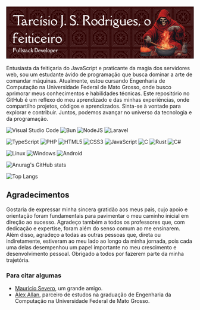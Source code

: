 ![Header](./profile-header.png)

Entusiasta da feitiçaria do JavaScript e praticante da magia dos servidores web, sou um estudante ávido de programação que busca dominar a arte de comandar máquinas. Atualmente, estou cursando Engenharia de Computação na Universidade Federal de Mato Grosso, onde busco aprimorar meus conhecimentos e habilidades técnicas. Este repositório no GitHub é um reflexo do meu aprendizado e das minhas experiências, onde compartilho projetos, códigos e aprendizados. Sinta-se à vontade para explorar e contribuir. Juntos, podemos avançar no universo da tecnologia e da programação.

![Visual Studio Code](https://img.shields.io/badge/Visual%20Studio%20Code-0078d7.svg?style=for-the-badge&logo=visual-studio-code&logoColor=white)
![Bun](https://img.shields.io/badge/Bun-%23000000.svg?style=for-the-badge&logo=bun&logoColor=white)
![NodeJS](https://img.shields.io/badge/node.js-6DA55F?style=for-the-badge&logo=node.js&logoColor=white)
![Laravel](https://img.shields.io/badge/laravel-%23FF2D20.svg?style=for-the-badge&logo=laravel&logoColor=white)

![TypeScript](https://img.shields.io/badge/typescript-%23007ACC.svg?style=for-the-badge&logo=typescript&logoColor=white)
![PHP](https://img.shields.io/badge/php-%23777BB4.svg?style=for-the-badge&logo=php&logoColor=white)
![HTML5](https://img.shields.io/badge/html5-%23E34F26.svg?style=for-the-badge&logo=html5&logoColor=white)
![CSS3](https://img.shields.io/badge/css3-%231572B6.svg?style=for-the-badge&logo=css3&logoColor=white)
![JavaScript](https://img.shields.io/badge/javascript-%23323330.svg?style=for-the-badge&logo=javascript&logoColor=%23F7DF1E)
![C](https://img.shields.io/badge/c-%2300599C.svg?style=for-the-badge&logo=c&logoColor=white)
![Rust](https://img.shields.io/badge/rust-%23000000.svg?style=for-the-badge&logo=rust&logoColor=white)
![C#](https://img.shields.io/badge/c%23-%23239120.svg?style=for-the-badge&logo=c-sharp&logoColor=white)

![Linux](https://img.shields.io/badge/Linux-FCC624?style=for-the-badge&logo=linux&logoColor=black)
![Windows](https://img.shields.io/badge/Windows-0078D6?style=for-the-badge&logo=windows&logoColor=white)
![Android](https://img.shields.io/badge/Android-3DDC84?style=for-the-badge&logo=android&logoColor=white)

![Anurag's GitHub stats](https://github-readme-stats.vercel.app/api?username=clicamal&show_icons=true&theme=transparent&locale=pt-br&bg_color=3b1212&title_color=ffffff&text_color=ffffff&icon_color=ff0000)

![Top Langs](https://github-readme-stats.vercel.app/api/top-langs/?username=clicamal&hide_progress=true&layout=compact&theme=transparent&hide=blade&locale=pt-br&bg_color=3b1212&title_color=ffffff&text_color=ffffff&icon_color=ff0000)

## Agradecimentos
Gostaria de expressar minha sincera gratidão aos meus pais, cujo apoio e orientação foram fundamentais para pavimentar o meu caminho inicial em direção ao sucesso. Agradeço também a todos os professores que, com dedicação e expertise, foram além do senso comum ao me ensinarem. Além disso, agradeço a todas as outras pessoas que, direta ou indiretamente, estiveram ao meu lado ao longo da minha jornada, pois cada uma delas desempenhou um papel importante no meu crescimento e desenvolvimento pessoal. Obrigado a todos por fazerem parte da minha trajetória.

### Para citar algumas
- [Maurício Severo](https://github.com/mauricioss777), um grande amigo.
- [Álex Allan](https://github.com/BloopersNF), parceiro de estudos na graduação de Engenharia da Computação na Universidade Federal de Mato Grosso.
